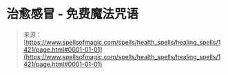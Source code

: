 <!--yml

category: 未分类

date: 2024-06-12 18:34:25

-->

# 治愈感冒 - 免费魔法咒语

> 来源：[https://www.spellsofmagic.com/spells/health_spells/healing_spells/1421/page.html#0001-01-01](https://www.spellsofmagic.com/spells/health_spells/healing_spells/1421/page.html#0001-01-01)
